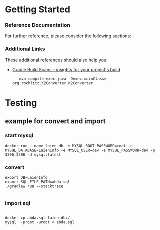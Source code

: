 # Getting Started

### Reference Documentation
For further reference, please consider the following sections:



### Additional Links
These additional references should also help you:

* [Gradle Build Scans – insights for your project's build](https://scans.gradle.com#gradle)

         mvn compile exec:java -Dexec.mainClass= org.rochlitz.K2Converter.K2Converter

# Testing

## example for convert and import 

### start mysql
```
docker run --name laien-db -e MYSQL_ROOT_PASSWORD=root -e MYSQL_DATABASE=LaienInfo -e MYSQL_USER=dev -e MYSQL_PASSWORD=dev -p 3306:3306 -d mysql:latest
```

### convert 
```
export DB=LaienInfo
export SQL_FILE_PATH=abda.sql
./gradlew run --stacktrace
 
```

### import sql

```
 
docker cp abda.sql laien-db:/
mysql  -proot -uroot < abda.sql
```

